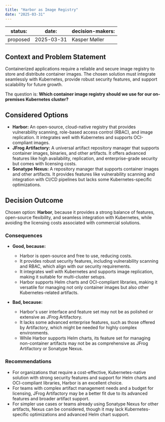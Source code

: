```yaml
---
title: "Harbor as Image Registry"
date: "2025-03-31"
---
```


| status: | date: | decision-makers: |
| --- | --- | --- |
| proposed | 2025-03-31 | Kasper Møller |

## Context and Problem Statement

Containerized applications require a reliable and secure image registry to store and distribute container images. The chosen solution must integrate seamlessly with Kubernetes, provide robust security features, and support scalability for future growth.

The question is: **Which container image registry should we use for our on-premises Kubernetes cluster?**

## Considered Options

* **Harbor:** An open-source, cloud-native registry that provides vulnerability scanning, role-based access control (RBAC), and image replication. It integrates well with Kubernetes and supports OCI-compliant images.
* **JFrog Artifactory:** A universal artifact repository manager that supports container images, binaries, and other artifacts. It offers advanced features like high availability, replication, and enterprise-grade security but comes with licensing costs.
* **Sonatype Nexus:** A repository manager that supports container images and other artifacts. It provides features like vulnerability scanning and integration with CI/CD pipelines but lacks some Kubernetes-specific optimizations.

## Decision Outcome

Chosen option: **Harbor**, because it provides a strong balance of features, open-source flexibility, and seamless integration with Kubernetes, while avoiding the licensing costs associated with commercial solutions.

### Consequences

* **Good, because:**
  * Harbor is open-source and free to use, reducing costs.
  * It provides robust security features, including vulnerability scanning and RBAC, which align with our security requirements.
  * It integrates well with Kubernetes and supports image replication, making it suitable for multi-cluster setups.
  * Harbor supports Helm charts and OCI-compliant libraries, making it versatile for managing not only container images but also other Kubernetes-related artifacts.

* **Bad, because:**
  * Harbor's user interface and feature set may not be as polished or extensive as JFrog Artifactory.
  * It lacks some advanced enterprise features, such as those offered by Artifactory, which might be needed for highly complex environments.
  * While Harbor supports Helm charts, its feature set for managing non-container artifacts may not be as comprehensive as JFrog Artifactory or Sonatype Nexus.

### Recommendations

* For organizations that require a cost-effective, Kubernetes-native solution with strong security features and support for Helm charts and OCI-compliant libraries, Harbor is an excellent choice.
* For teams with complex artifact management needs and a budget for licensing, JFrog Artifactory may be a better fit due to its advanced features and broader artifact support.
* For simpler use cases or teams already using Sonatype Nexus for other artifacts, Nexus can be considered, though it may lack Kubernetes-specific optimizations and advanced Helm chart support.
